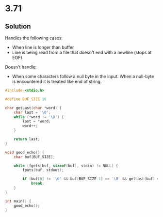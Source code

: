 # 3.71

## Solution

Handles the following cases:
- When line is longer than buffer
- Line is being read from a file that doesn't end with a newline (stops at EOF)

Doesn't handle:
- When some characters follow a null byte in the input. When a null-byte is encountered
it is treated like end of string.

```c
#include <stdio.h>

#define BUF_SIZE 10

char getLast(char *word) {
    char last = '\0';
    while (*word != '\0') {
        last = *word;
        word++;
    }

    return last;
}

void good_echo() {
    char buf[BUF_SIZE];

    while (fgets(buf, sizeof(buf), stdin) != NULL) {
        fputs(buf, stdout);

        if (buf[0] != '\0' && buf[BUF_SIZE-1] == '\0' && getLast(buf) == '\n')
            break;
    }
}

int main() {
    good_echo();
}
```
